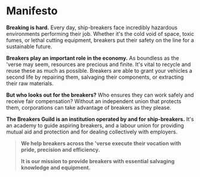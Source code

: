 # Manifesto

**Breaking is hard.** Every day, ship-breakers face incredibly hazardous environments performing their job. Whether it's the cold void of space, toxic fumes, or lethal cutting equipment, breakers put their safety on the line for a sustainable future.

**Breakers play an important role in the economy.** As boundless as the 'verse may seem, resources are precious and finite. It's vital to recycle and reuse these as much as possible. Breakers are able to grant your vehicles a second life by repairing them, salvaging their components, or extracting their raw materials.

**But who looks out for the breakers?** Who ensures they can work safely and receive fair compensation? Without an independent union that protects them, corporations can take advantage of breakers as they please.

**The Breakers Guild is an institution operated by and for ship-breakers.** It's an academy to guide aspiring breakers, and a labour union for providing mutual aid and protection and for dealing collectively with employers.

> **We help breakers across the 'verse execute their vocation with pride, precision and efficiency.**
> 
> **It is our mission to provide breakers with essential salvaging knowledge and equipment.**
